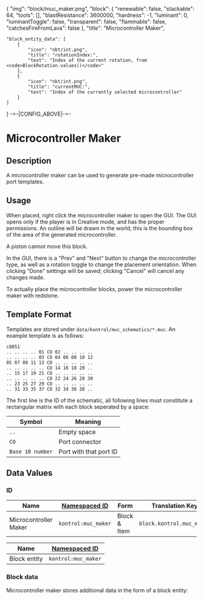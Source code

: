 {
    "img": "block/muc_maker.png",
    "block": {
        "renewable": false,
        "stackable": 64,
        "tools": [],
        "blastResistance": 3600000,
        "hardness": -1,
        "luminant": 0,
        "luminantToggle": false,
        "transparent": false,
        "flammable": false,
        "catchesFireFromLava": false
    },
    "title": "Microcontroller Maker",

    "block_entity_data": [
        {
            "icon": "nbt/int.png",
            "title": "rotationIndex:",
            "text": "Index of the current rotation, from <code>BlockRotation.values()</code>"
        },
        {
            "icon": "nbt/int.png",
            "title": "currentMUC:",
            "text": "Index of the currently selected microcontroller"
        }
    ]
}
-=-|CONFIG_ABOVE|-=-


# Microcontroller Maker

<ModInfoCard :blockData="block" :img="img" :title="title" />


## Description

A microcontroller maker can be used to generate pre-made microcontroller port templates.

## Usage

<WikiImage caption="Microcontroller Maker GUI" src="/img/muc_maker_gui.png" />

When placed, right click the microcontroller maker to open the GUI. The GUI opens only if the player is in Creative mode, and has the proper permissions. An outline will be 
drawn in the world; this is the bounding box of the area of the generated microcontroller.

A piston cannot move this block.

In the GUI, there is a "Prev" and "Next" button to change the microcontroller type, as well as a rotation toggle to change the placement orientation.
When clicking "Done" settings will be saved; clicking "Cancel" will cancel any changes made.

To actually place the microcontroller blocks, power the microcontroller maker with redstone.


## Template Format

Templates are stored under `data/kontrol/muc_schematics/*.muc`. An example template is as follows:

```
c8051
.. .. .. .. 01 CO 02 .. .. .. ..
.. .. .. .. 03 CO 04 06 08 10 12
05 07 09 11 13 CO .. .. .. .. ..
.. .. .. .. .. CO 14 16 18 20 ..
.. 15 17 19 21 CO .. .. .. .. ..
.. .. .. .. .. CO 22 24 26 28 30
.. 23 25 27 29 CO .. .. .. .. ..
.. 31 33 35 37 CO 32 34 36 38 ..
```

The first line is the ID of the schematic, all following lines must constitute a rectangular matrix with each block seperated by a space:

|Symbol|Meaning|
|---|---|
|`..`|Empty space|
|`CO`|Port connector|
|`Base 10 number`|Port with that port ID|


## Data Values

### ID
| Name | [Namespaced ID](https://minecraft.fandom.com/wiki/Namespaced_ID) | Form | Translation Key |
| --- | --- | --- | --- |
| Microcontroller Maker | `kontrol:muc_maker` | Block & Item | `block.kontrol.muc_maker` |

| Name | [Namespaced ID](https://minecraft.fandom.com/wiki/Namespaced_ID) |
| --- | --- |
| Block entity | `kontrol:muc_maker` |


### Block data

Microcontroller maker stores additional data in the form of a block entity:

<WikiTree icon="nbt/compound.png" :data="block_entity_data" title="<b>Block entity data</b>" />

